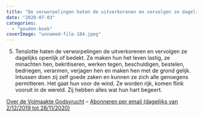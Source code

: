 ```yaml
---
title: "De verworpelingen haten de uitverkorenen en vervolgen ze dagelijks openlijk of bedekt"
date: "2020-07-03"
categories: 
  - "gouden-boek"
coverImage: "unnamed-file-184.jpeg"
---
```


5) Tenslotte haten de verworpelingen de uitverkorenen en vervolgen ze dagelijks openlijk of bedekt. Ze maken hun het leven lastig, ze minachten hen, bekritiseren, werken tegen, beschuldigen, bestelen, bedriegen, verarmen, verjagen hen en maken hen met de grond gelijk. Intussen doen zij zelf goede zaken en kunnen ze zich alle genoegens permitteren. Het gaat hun voor de wind. Ze worden rijk, komen flink vooruit in de wereld. Zij hebben alles wat hun hart begeert.

[Over de Volmaakte Godsvrucht](/blog/een-jaar-lang-volmaakte-godsvrucht/) – [Abonneren per email (dagelijks van 2/12/2019 tot 28/11/2020)](http://eepurl.com/9RKvX)

